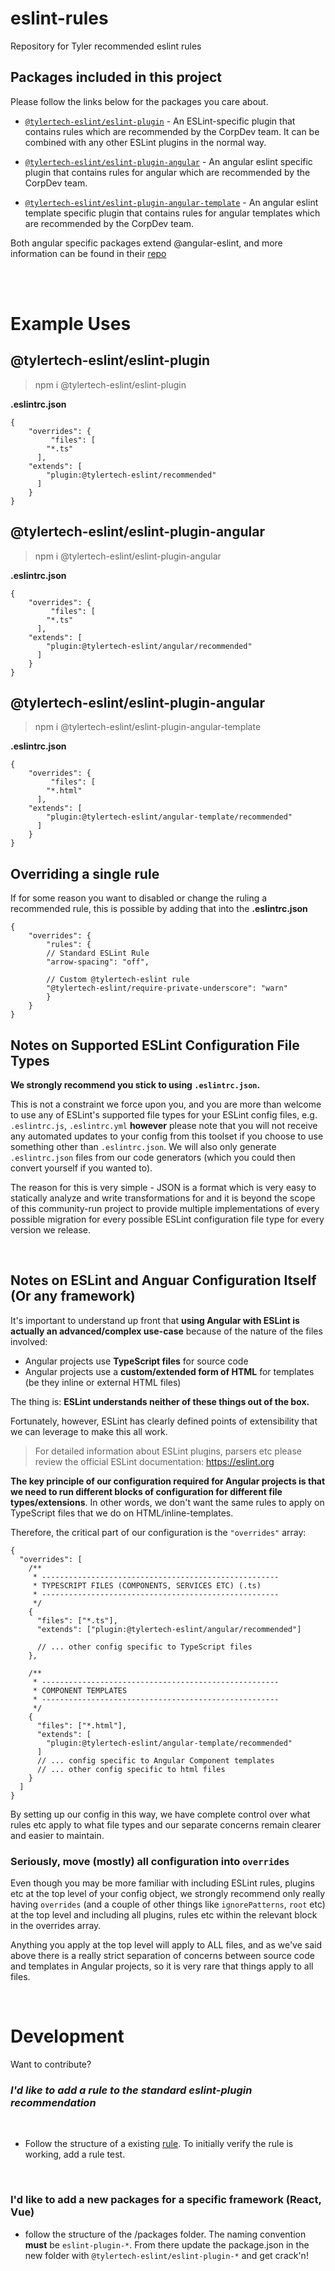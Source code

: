 # eslint-rules
Repository for Tyler recommended eslint rules


## Packages included in this project

Please follow the links below for the packages you care about.

- [`@tylertech-eslint/eslint-plugin`](./packages/eslint-plugin/) - An ESLint-specific plugin that contains rules which are recommended by the CorpDev team. It can be combined with any other ESLint plugins in the normal way.

- [`@tylertech-eslint/eslint-plugin-angular`](./packages/eslint-plugin-angular/) - An angular eslint specific plugin that contains rules for angular which are recommended by the CorpDev team.

- [`@tylertech-eslint/eslint-plugin-angular-template`](./packages/eslint-plugin-angular-template/) - An angular eslint template specific plugin that contains rules for angular templates which are recommended by the CorpDev team.

Both angular specific packages extend @angular-eslint, and more information can be found in their [repo](https://github.com/angular-eslint/angular-eslint)

<br>
<br>

# Example Uses
## @tylertech-eslint/eslint-plugin

> npm i @tylertech-eslint/eslint-plugin

**.eslintrc.json**
``` jsonc
{
    "overrides": {
         "files": [
        "*.ts"
      ],
    "extends": [
        "plugin:@tylertech-eslint/recommended"
      ]
    }
}
```

## @tylertech-eslint/eslint-plugin-angular

> npm i @tylertech-eslint/eslint-plugin-angular

**.eslintrc.json**
``` jsonc
{
    "overrides": {
         "files": [
        "*.ts"
      ],
    "extends": [
        "plugin:@tylertech-eslint/angular/recommended"
      ]
    }
}
```

## @tylertech-eslint/eslint-plugin-angular

> npm i @tylertech-eslint/eslint-plugin-angular-template

**.eslintrc.json**
``` jsonc
{
    "overrides": {
         "files": [
        "*.html"
      ],
    "extends": [
        "plugin:@tylertech-eslint/angular-template/recommended"
      ]
    }
}
```

## Overriding a single rule
If for some reason you want to disabled or change the ruling a recommended rule, this is possible by adding that into the **.eslintrc.json**
``` jsonc
{
    "overrides": {
        "rules": {
        // Standard ESLint Rule
        "arrow-spacing": "off",

        // Custom @tylertech-eslint rule
        "@tylertech-eslint/require-private-underscore": "warn"
        }
    }
}
```

## Notes on Supported ESLint Configuration File Types

**We strongly recommend you stick to using `.eslintrc.json`.**

This is not a constraint we force upon you, and you are more than welcome to use any of ESLint's supported file types for your ESLint config files, e.g. `.eslintrc.js`, `.eslintrc.yml` **however** please note that you will not receive any automated updates to your config from this toolset if you choose to use something other than `.eslintrc.json`. We will also only generate `.eslintrc.json` files from our code generators (which you could then convert yourself if you wanted to).

The reason for this is very simple - JSON is a format which is very easy to statically analyze and write transformations for and it is beyond the scope of this community-run project to provide multiple implementations of every possible migration for every possible ESLint configuration file type for every version we release.

<br>

## Notes on ESLint and Anguar Configuration Itself (Or any framework)

It's important to understand up front that **using Angular with ESLint is actually an advanced/complex use-case** because of the nature of the files involved:

- Angular projects use **TypeScript files** for source code
- Angular projects use a **custom/extended form of HTML** for templates (be they inline or external HTML files)

The thing is: **ESLint understands neither of these things out of the box.**

Fortunately, however, ESLint has clearly defined points of extensibility that we can leverage to make this all work.

> For detailed information about ESLint plugins, parsers etc please review the official ESLint documentation: https://eslint.org

**The key principle of our configuration required for Angular projects is that we need to run different blocks of configuration for different file types/extensions**. In other words, we don't want the same rules to apply on TypeScript files that we do on HTML/inline-templates.

Therefore, the critical part of our configuration is the `"overrides"` array:

```jsonc
{
  "overrides": [
    /**
     * -----------------------------------------------------
     * TYPESCRIPT FILES (COMPONENTS, SERVICES ETC) (.ts)
     * -----------------------------------------------------
     */
    {
      "files": ["*.ts"],
      "extends": ["plugin:@tylertech-eslint/angular/recommended"]

      // ... other config specific to TypeScript files
    },

    /**
     * -----------------------------------------------------
     * COMPONENT TEMPLATES
     * -----------------------------------------------------
     */
    {
      "files": ["*.html"],
      "extends": [
        "plugin:@tylertech-eslint/angular-template/recommended"
      ]
      // ... config specific to Angular Component templates
      // ... other config specific to html files
    }
  ]
}
```

By setting up our config in this way, we have complete control over what rules etc apply to what file types and our separate concerns remain clearer and easier to maintain.

### Seriously, move (mostly) all configuration into `overrides`

Even though you may be more familiar with including ESLint rules, plugins etc at the top level of your config object, we strongly recommend only really having `overrides` (and a couple of other things like `ignorePatterns`, `root` etc) at the top level and including all plugins, rules etc within the relevant block in the overrides array.

Anything you apply at the top level will apply to ALL files, and as we've said above there is a really strict separation of concerns between source code and templates in Angular projects, so it is very rare that things apply to all files.

<br>

# Development
 Want to contribute? 
<br>
### *I'd like to add a rule to the standard eslint-plugin recommendation*
<br>

- Follow the structure of a existing [rule](/packages/eslint-plugin/src/rules/invalid-relative-Import-prefix.ts). To initially verify the rule is working, add a rule test.
<br>

### I'd like to add a new packages for a specific framework (React, Vue)
- follow the structure of the /packages folder. The naming convention **must** be `eslint-plugin-*`. From there update the package.json in the new folder with `@tylertech-eslint/eslint-plugin-*` and get crack'n!
